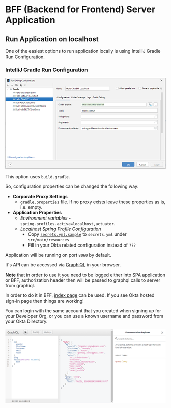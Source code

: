 # BFF (Backend for Frontend) Server Application

## Run Application on localhost

One of the easiest options to run application locally is using IntelliJ Gradle Run Configuration.

### IntelliJ Gradle Run Configuration

![IntelliJ Gradle Run Configuration](images/01-Gradle-Run-Configuration.PNG)

This option uses `build.gradle`.

So, configuration properties can be changed the following way:
- **Corporate Proxy Settings** 
    - [`gradle.properties`](../gradle.properties) file. If no proxy exists leave these properties as is, i.e. empty.
- **Application Properties**
  - _Environment variables_ - `spring.profiles.active=localhost,actuator`.
  - _Localhost Spring Profile Configuration_
    - Copy [`secrets.yml.sample`](src/main/resources/secrets.yml.sample) to `secrets.yml` under `src/main/resources`
    - Fill in your Okta related configuration instead of `???`

Application will be running on port `8060` by default.
 
It's API can be accessed via [GraphiQL](http://localhost:8060/graphiql) in your browser.

**Note** that in order to use it you need to be logged either into SPA application or BFF, authorization header then will be passed to graphql calls to server from graphiql.

In order to do it in BFF, [index page](http://localhost:8060/) can be used. If you see Okta hosted sign-in page then things are working!

You can login with the same account that you created when signing up for your Developer Org, or you can use a known username and password from your Okta Directory.

![GraphiQL](images/02-GraphiQL.PNG)
